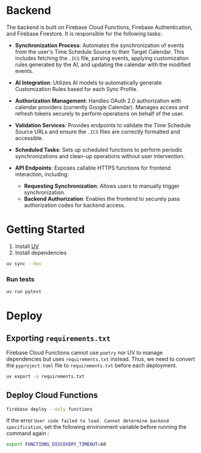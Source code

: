 # Backend

The backend is built on Firebase Cloud Functions, Firebase Authentication, and Firebase Firestore. It is responsible for the following tasks:

- **Synchronization Process**: Automates the synchronization of events from the user's Time Schedule Source to their Target Calendar. This includes fetching the `.ICS` file, parsing events, applying customization rules generated by the AI, and updating the calendar with the modified events.

- **AI Integration**: Utilizes AI models to automatically generate Customization Rules based for each Sync Profile. 

- **Authorization Management**: Handles OAuth 2.0 authorization with calendar providers (currently Google Calendar). Manages access and refresh tokens securely to perform operations on behalf of the user.

- **Validation Services**: Provides endpoints to validate the Time Schedule Source URLs and ensure the `.ICS` files are correctly formatted and accessible.

- **Scheduled Tasks**: Sets up scheduled functions to perform periodic synchronizations and clean-up operations without user intervention.

- **API Endpoints**: Exposes callable HTTPS functions for frontend interaction, including:
  - **Requesting Synchronization**: Allows users to manually trigger synchronization.
  - **Backend Authorization**: Enables the frontend to securely pass authorization codes for backend access.

# Getting Started

1. Install [UV](https://github.com/astral-sh/uv)
2. Install dependencies
  ```bash
  uv sync --dev
  ``` 

### Run tests

```bash
uv run pytest
```


# Deploy

## Exporting `requirements.txt`

Firebase Cloud Functions cannot use `poetry` nor UV to manage dependencies but uses `requirements.txt` instead. Thus, we need to convert the `pyproject.toml` file to `requirements.txt` before each deployment.

```bash
uv export -o requirements.txt
```

## Deploy Cloud Functions

```bash
firebase deploy --only functions
```

If the error `User code failed to load. Cannot determine backend specification`, set the following environment variable before running the command again : 

```bash
export FUNCTIONS_DISCOVERY_TIMEOUT=60
```